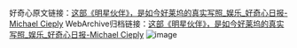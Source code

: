好奇心原文链接：[这部《明星伙伴》，是如今好莱坞的真实写照_娱乐_好奇心日报-Michael Cieply](https://www.qdaily.com/articles/9688.html)
WebArchive归档链接：[这部《明星伙伴》，是如今好莱坞的真实写照_娱乐_好奇心日报-Michael Cieply](http://web.archive.org/web/20190623154750/https://www.qdaily.com/articles/9688.html)
![image](http://ww3.sinaimg.cn/large/007d5XDply1g3vg8jzfttj30u053c4qq)